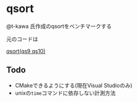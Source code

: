 # qsort

@t-kawa 氏作成のqsortをベンチマークする

元のコードは

[qsort(qs9 qs10)](http://ww51.tiki.ne.jp/~srr-cake/qsort/qs10/index.html)

## Todo

- CMakeできるようにする(現在Visual Studioのみ)
- unixの`time`コマンドに依存しない計測方法
